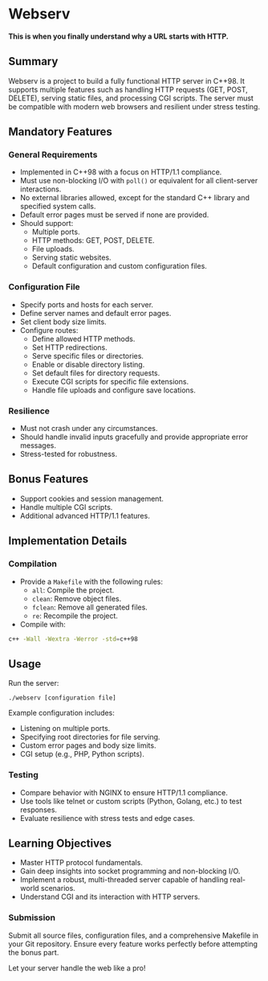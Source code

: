 # Webserv

**This is when you finally understand why a URL starts with HTTP.**

## Summary

Webserv is a project to build a fully functional HTTP server in C++98. It supports multiple features such as handling HTTP requests (GET, POST, DELETE), serving static files, and processing CGI scripts. The server must be compatible with modern web browsers and resilient under stress testing.

## Mandatory Features

### General Requirements
- Implemented in C++98 with a focus on HTTP/1.1 compliance.
- Must use non-blocking I/O with `poll()` or equivalent for all client-server interactions.
- No external libraries allowed, except for the standard C++ library and specified system calls.
- Default error pages must be served if none are provided.
- Should support:
  - Multiple ports.
  - HTTP methods: GET, POST, DELETE.
  - File uploads.
  - Serving static websites.
  - Default configuration and custom configuration files.

### Configuration File
- Specify ports and hosts for each server.
- Define server names and default error pages.
- Set client body size limits.
- Configure routes:
  - Define allowed HTTP methods.
  - Set HTTP redirections.
  - Serve specific files or directories.
  - Enable or disable directory listing.
  - Set default files for directory requests.
  - Execute CGI scripts for specific file extensions.
  - Handle file uploads and configure save locations.

### Resilience
- Must not crash under any circumstances.
- Should handle invalid inputs gracefully and provide appropriate error messages.
- Stress-tested for robustness.

## Bonus Features
- Support cookies and session management.
- Handle multiple CGI scripts.
- Additional advanced HTTP/1.1 features.

## Implementation Details

### Compilation
- Provide a `Makefile` with the following rules:
  - `all`: Compile the project.
  - `clean`: Remove object files.
  - `fclean`: Remove all generated files.
  - `re`: Recompile the project.
- Compile with:
```bash
c++ -Wall -Wextra -Werror -std=c++98
```

## Usage
Run the server:
```
./webserv [configuration file]
```
Example configuration includes:
- Listening on multiple ports.
- Specifying root directories for file serving.
- Custom error pages and body size limits.
- CGI setup (e.g., PHP, Python scripts).

### Testing
- Compare behavior with NGINX to ensure HTTP/1.1 compliance.
- Use tools like telnet or custom scripts (Python, Golang, etc.) to test responses.
- Evaluate resilience with stress tests and edge cases.

## Learning Objectives
- Master HTTP protocol fundamentals.
- Gain deep insights into socket programming and non-blocking I/O.
- Implement a robust, multi-threaded server capable of handling real-world scenarios.
- Understand CGI and its interaction with HTTP servers.

### Submission
Submit all source files, configuration files, and a comprehensive Makefile in your Git repository.
Ensure every feature works perfectly before attempting the bonus part.

Let your server handle the web like a pro!
